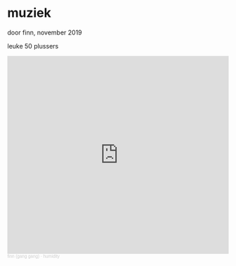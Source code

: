 <html>
<body>

<h1>muziek</h1>
<p>door finn, november 2019</p>
<p>leuke 50 plussers</p>

<iframe width="100%" height="450" scrolling="no" frameborder="no" allow="autoplay" src="https://w.soundcloud.com/player/?url=https%3A//api.soundcloud.com/playlists/892583896%3Fsecret_token%3Ds-f6mQxnxkgxM&color=%2329383f&auto_play=true&hide_related=false&show_comments=true&show_user=true&show_reposts=false&show_teaser=true"></iframe><div style="font-size: 10px; color: #cccccc;line-break: anywhere;word-break: normal;overflow: hidden;white-space: nowrap;text-overflow: ellipsis; font-family: Interstate,Lucida Grande,Lucida Sans Unicode,Lucida Sans,Garuda,Verdana,Tahoma,sans-serif;font-weight: 100;"><a href="https://soundcloud.com/finlijn" title="finn (gang gang)" target="_blank" style="color: #cccccc; text-decoration: none;">finn (gang gang)</a> · <a href="https://soundcloud.com/finlijn/sets/new-beginning-mistakes" title="humidity" target="_blank" style="color: #cccccc; text-decoration: none;">humidity</a></div>

</body>
</html>
